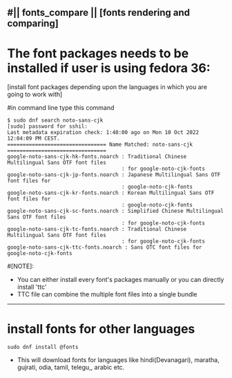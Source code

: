 #|| fonts_compare ||
[fonts rendering and comparing]
---------------------------------------------------------------------
# The font packages needs to be installed if user is using fedora 36:
[install font packages depending upon the languages in which you are going to work with]

#in command line type this command
```
$ sudo dnf search noto-sans-cjk
[sudo] password for sshil: 
Last metadata expiration check: 1:40:00 ago on Mon 10 Oct 2022 12:04:09 PM CEST.
================================ Name Matched: noto-sans-cjk ================================
google-noto-sans-cjk-hk-fonts.noarch : Traditional Chinese Multilingual Sans OTF font files
                                     : for google-noto-cjk-fonts
google-noto-sans-cjk-jp-fonts.noarch : Japanese Multilingual Sans OTF font files for
                                     : google-noto-cjk-fonts
google-noto-sans-cjk-kr-fonts.noarch : Korean Multilingual Sans OTF font files for
                                     : google-noto-cjk-fonts
google-noto-sans-cjk-sc-fonts.noarch : Simplified Chinese Multilingual Sans OTF font files
                                     : for google-noto-cjk-fonts
google-noto-sans-cjk-tc-fonts.noarch : Traditional Chinese Multilingual Sans OTF font files
                                     : for google-noto-cjk-fonts
google-noto-sans-cjk-ttc-fonts.noarch : Sans OTC font files for google-noto-cjk-fonts

```
#[NOTE]:
- You can either install every font's packages manually or you can directly install 'ttc'
- TTC file can combine the multiple font files into a single bundle

-----------------------------------------------------------------------

# install fonts for other languages
```
sudo dnf install @fonts
```
- This will download fonts for languages like hindi(Devanagari), maratha, gujrati, odia, tamil, telegu,, arabic etc.
